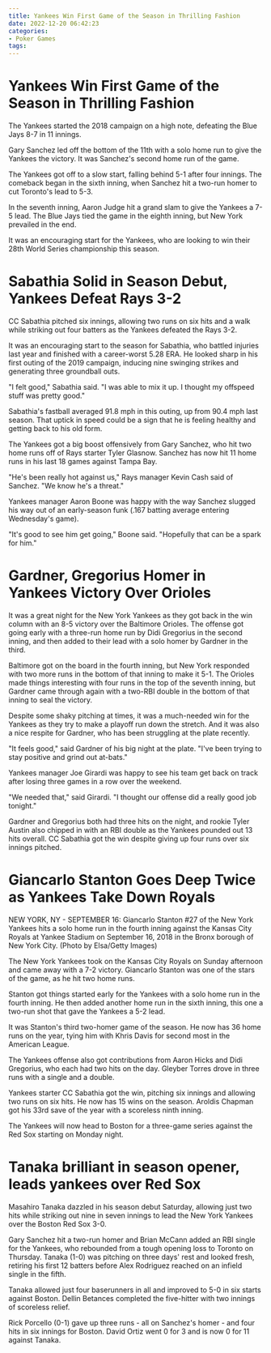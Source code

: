 ```yaml
---
title: Yankees Win First Game of the Season in Thrilling Fashion
date: 2022-12-20 06:42:23
categories:
- Poker Games
tags:
---
```



#  Yankees Win First Game of the Season in Thrilling Fashion

The Yankees started the 2018 campaign on a high note, defeating the Blue Jays 8-7 in 11 innings.

Gary Sanchez led off the bottom of the 11th with a solo home run to give the Yankees the victory. It was Sanchez's second home run of the game.

The Yankees got off to a slow start, falling behind 5-1 after four innings. The comeback began in the sixth inning, when Sanchez hit a two-run homer to cut Toronto's lead to 5-3.

In the seventh inning, Aaron Judge hit a grand slam to give the Yankees a 7-5 lead. The Blue Jays tied the game in the eighth inning, but New York prevailed in the end.

It was an encouraging start for the Yankees, who are looking to win their 28th World Series championship this season.

#  Sabathia Solid in Season Debut, Yankees Defeat Rays 3-2

CC Sabathia pitched six innings, allowing two runs on six hits and a walk while striking out four batters as the Yankees defeated the Rays 3-2.

It was an encouraging start to the season for Sabathia, who battled injuries last year and finished with a career-worst 5.28 ERA. He looked sharp in his first outing of the 2019 campaign, inducing nine swinging strikes and generating three groundball outs.

"I felt good," Sabathia said. "I was able to mix it up. I thought my offspeed stuff was pretty good."

Sabathia's fastball averaged 91.8 mph in this outing, up from 90.4 mph last season. That uptick in speed could be a sign that he is feeling healthy and getting back to his old form.

The Yankees got a big boost offensively from Gary Sanchez, who hit two home runs off of Rays starter Tyler Glasnow. Sanchez has now hit 11 home runs in his last 18 games against Tampa Bay.

"He's been really hot against us," Rays manager Kevin Cash said of Sanchez. "We know he's a threat."

Yankees manager Aaron Boone was happy with the way Sanchez slugged his way out of an early-season funk (.167 batting average entering Wednesday's game).

"It's good to see him get going," Boone said. "Hopefully that can be a spark for him."

#  Gardner, Gregorius Homer in Yankees Victory Over Orioles

It was a great night for the New York Yankees as they got back in the win column with an 8-5 victory over the Baltimore Orioles. The offense got going early with a three-run home run by Didi Gregorius in the second inning, and then added to their lead with a solo homer by Gardner in the third.

Baltimore got on the board in the fourth inning, but New York responded with two more runs in the bottom of that inning to make it 5-1. The Orioles made things interesting with four runs in the top of the seventh inning, but Gardner came through again with a two-RBI double in the bottom of that inning to seal the victory.

Despite some shaky pitching at times, it was a much-needed win for the Yankees as they try to make a playoff run down the stretch. And it was also a nice respite for Gardner, who has been struggling at the plate recently.

"It feels good," said Gardner of his big night at the plate. "I've been trying to stay positive and grind out at-bats."

Yankees manager Joe Girardi was happy to see his team get back on track after losing three games in a row over the weekend.

"We needed that," said Girardi. "I thought our offense did a really good job tonight."

Gardner and Gregorius both had three hits on the night, and rookie Tyler Austin also chipped in with an RBI double as the Yankees pounded out 13 hits overall. CC Sabathia got the win despite giving up four runs over six innings pitched.

#  Giancarlo Stanton Goes Deep Twice as Yankees Take Down Royals

NEW YORK, NY - SEPTEMBER 16: Giancarlo Stanton #27 of the New York Yankees hits a solo home run in the fourth inning against the Kansas City Royals at Yankee Stadium on September 16, 2018 in the Bronx borough of New York City. (Photo by Elsa/Getty Images)

The New York Yankees took on the Kansas City Royals on Sunday afternoon and came away with a 7-2 victory. Giancarlo Stanton was one of the stars of the game, as he hit two home runs.

Stanton got things started early for the Yankees with a solo home run in the fourth inning. He then added another home run in the sixth inning, this one a two-run shot that gave the Yankees a 5-2 lead.

It was Stanton's third two-homer game of the season. He now has 36 home runs on the year, tying him with Khris Davis for second most in the American League.

The Yankees offense also got contributions from Aaron Hicks and Didi Gregorius, who each had two hits on the day. Gleyber Torres drove in three runs with a single and a double.

Yankees starter CC Sabathia got the win, pitching six innings and allowing two runs on six hits. He now has 15 wins on the season. Aroldis Chapman got his 33rd save of the year with a scoreless ninth inning.

The Yankees will now head to Boston for a three-game series against the Red Sox starting on Monday night.

#  Tanaka brilliant in season opener, leads yankees over Red Sox

Masahiro Tanaka dazzled in his season debut Saturday, allowing just two hits while striking out nine in seven innings to lead the New York Yankees over the Boston Red Sox 3-0.

Gary Sanchez hit a two-run homer and Brian McCann added an RBI single for the Yankees, who rebounded from a tough opening loss to Toronto on Thursday. Tanaka (1-0) was pitching on three days' rest and looked fresh, retiring his first 12 batters before Alex Rodriguez reached on an infield single in the fifth.

Tanaka allowed just four baserunners in all and improved to 5-0 in six starts against Boston. Dellin Betances completed the five-hitter with two innings of scoreless relief.

Rick Porcello (0-1) gave up three runs - all on Sanchez's homer - and four hits in six innings for Boston. David Ortiz went 0 for 3 and is now 0 for 11 against Tanaka.